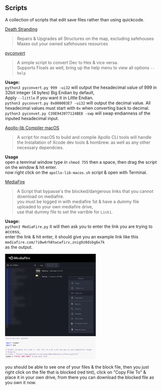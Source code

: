 ## Scripts

A collection of scripts that edit save files rather than using quickcode.

[Death Stranding](Death%20Stranding)  

> Repairs & Upgrades all Structures on the map, excluding safehouses  
> Maxes out your owned safehouses resources

[pyconvert](pyconvert.py)  

> A simple script to convert Dec to Hex & vice versa.  
> Supports Floats as well, bring up the help menu to view all options `--help`

**Usage:**  
`python3 pyconvert.py 999 -ui32` will output the hexadecimal value of 999 in 32bit integer (4 bytes) Big Endian by default,  
Apply `--little` if you want it in Little Endian.  
`python3 pyconvert.py 0x000003E7 -ui32` will output the decimal value. All hexadecimal values must start with `0x` when converting back to decimal.  
`python3 pyconvet.py C39E943977124BE8 -swp` will swap endianness of the inputed hexadecimal input.

[Apollo-lib Compiler macOS](apollo-lib-macos.sh)

> A script for macOS to build and compile Apollo CLI tools
> will handle the Installation of Xcode dev tools & hombrew.
> as well as any other necessary dependcies.

**Usage**  
open a temrinal window type in `chmod 755` then a space, then drag the script on the window & hit enter.  
now right click on the `apollo-lib-macos.sh` script & open with Terminal.

[MediaFire](MediaFire.py)  

> A Script that bypasse's the blocked/dangerous links that you cannot download on mediafire.  
> you must be logged in with mediafire 1st & have a dummy file uploaded to your own mediafire drive,  
> use that dummy file to set the varrible for `Link1`.

**Usage:**  
`python3 MediaFire.py` it will then ask you to enter the link you are trying to access,  
enter the link & hit enter, it should give you an example link like this `mediafire.com/?i0w4rh8twcwfirv,znig9z0dsbg6x7k`  
as the output.

<a href=".images/Step1.png" target="_blank">
    <img src=".images/Step1.png"" alt="Alt Text" width="300" style="display: inline-block; margin-right: 10px;"/>
</a> <br><a href=".images/Step2.png" target="_blank">
    <img src=".images/Step2.png"" alt="Alt Text" width="300" style="display: inline-block; margin-right: 10px;"/>
</a>

you should be able to see one of your files & the block file, then you just right click on the file that is blocked (red tint), click on "Copy File To" & place it in your own drive, from there you can download the blocked file as you own it now.
